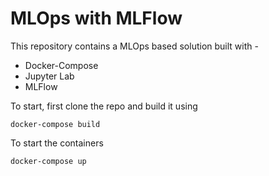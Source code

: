 # MLOps with MLFlow

This repository contains a MLOps based solution built with -
* Docker-Compose
* Jupyter Lab
* MLFlow

To start, first clone the repo and build it using 
```
docker-compose build
```

To start the containers
```
docker-compose up
```